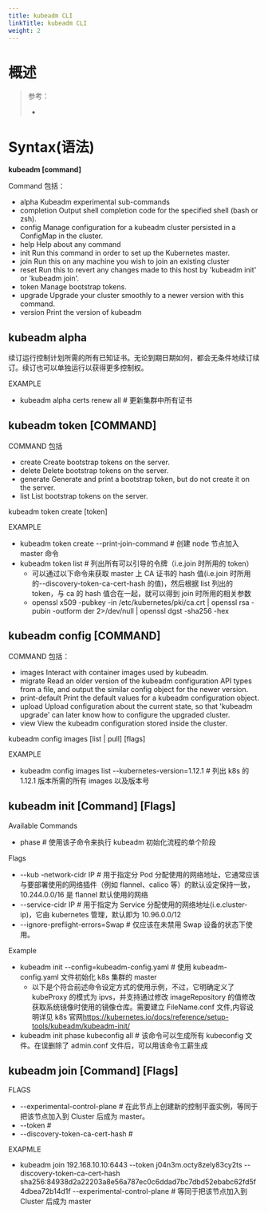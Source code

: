 ```yaml
---
title: kubeadm CLI
linkTitle: kubeadm CLI
weight: 2
---
```


# 概述

> 参考：
>
> - 

# Syntax(语法)

**kubeadm \[command]**

Command 包括：

- alpha Kubeadm experimental sub-commands
- completion Output shell completion code for the specified shell (bash or zsh).
- config Manage configuration for a kubeadm cluster persisted in a ConfigMap in the cluster.
- help Help about any command
- init Run this command in order to set up the Kubernetes master.
- join Run this on any machine you wish to join an existing cluster
- reset Run this to revert any changes made to this host by 'kubeadm init' or 'kubeadm join'.
- token Manage bootstrap tokens.
- upgrade Upgrade your cluster smoothly to a newer version with this command.
- version Print the version of kubeadm

## kubeadm alpha

续订运行控制计划所需的所有已知证书。无论到期日期如何，都会无条件地续订续订。续订也可以单独运行以获得更多控制权。

EXAMPLE

- kubeadm alpha certs renew all # 更新集群中所有证书

## kubeadm token \[COMMAND]

COMMAND 包括

- create Create bootstrap tokens on the server.
- delete Delete bootstrap tokens on the server.
- generate Generate and print a bootstrap token, but do not create it on the server.
- list List bootstrap tokens on the server.

kubeadm token create \[token]

EXAMPLE

- kubeadm token create --print-join-command # 创建 node 节点加入 master 命令
- kubeadm token list # 列出所有可以引导的令牌（i.e.join 时所用的 token）
  - 可以通过以下命令来获取 master 上 CA 证书的 hash 值(i.e.join 时所用的--discovery-token-ca-cert-hash 的值)，然后根据 list 列出的 token，与 ca 的 hash 值合在一起，就可以得到 join 时所用的相关参数
  - openssl x509 -pubkey -in /etc/kubernetes/pki/ca.crt | openssl rsa -pubin -outform der 2>/dev/null | openssl dgst -sha256 -hex

## kubeadm config \[COMMAND]

COMMAND 包括：

- images Interact with container images used by kubeadm.
- migrate Read an older version of the kubeadm configuration API types from a file, and output the similar config object for the newer version.
- print-default Print the default values for a kubeadm configuration object.
- upload Upload configuration about the current state, so that 'kubeadm upgrade' can later know how to configure the upgraded cluster.
- view View the kubeadm configuration stored inside the cluster.

kubeadm config images \[list | pull] \[flags]

EXAMPLE

- kubeadm config images list --kubernetes-version=1.12.1 # 列出 k8s 的 1.12.1 版本所需的所有 images 以及版本号

## kubeadm init \[Command] \[Flags]

Available Commands

- phase # 使用该子命令来执行 kubeadm 初始化流程的单个阶段

Flags

- --kub -network-cidr IP # 用于指定分 Pod 分配使用的网络地址，它通常应该与要部署使用的网络插件（例如 flannel、calico 等）的默认设定保持一致，10.244.0.0/16 是 flannel 默认使用的网络
- --service-cidr IP # 用于指定为 Service 分配使用的网络地址(i.e.cluster-ip)，它由 kubernetes 管理，默认即为 10.96.0.0/12
- --ignore-preflight-errors=Swap # 仅应该在未禁用 Swap 设备的状态下使用。

Example

- kubeadm init --config=kubeadm-config.yaml # 使用 kubeadm-config.yaml 文件初始化 k8s 集群的 master
  - 以下是个符合前述命令设定方式的使用示例，不过，它明确定义了 kubeProxy 的模式为 ipvs，并支持通过修改 imageRepository 的值修改获取系统镜像时使用的镜像仓库。需要建立 FileName.conf 文件,内容说明详见 k8s 官网<https://kubernetes.io/docs/reference/setup-tools/kubeadm/kubeadm-init/>
- kubeadm init phase kubeconfig all # 该命令可以生成所有 kubeconfig 文件。在误删除了 admin.conf 文件后，可以用该命令工薪生成

## kubeadm join \[Command] \[Flags]

FLAGS

- --experimental-control-plane # 在此节点上创建新的控制平面实例，等同于把该节点加入到 Cluster 后成为 master。
- --token #
- --discovery-token-ca-cert-hash #

EXAPMLE

- kubeadm join 192.168.10.10:6443 --token j04n3m.octy8zely83cy2ts --discovery-token-ca-cert-hash sha256:84938d2a22203a8e56a787ec0c6ddad7bc7dbd52ebabc62fd5f4dbea72b14d1f --experimental-control-plane # 等同于把该节点加入到 Cluster 后成为 master
